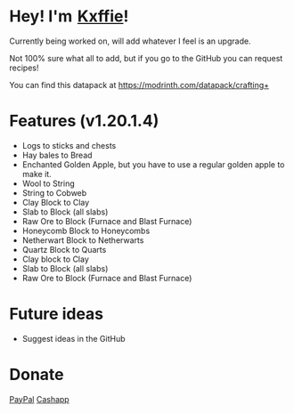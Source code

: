# Hey! I'm‎‎‏‏‎ [Kxffie](https://www.youtube.com/Kxffie?sub_confirmation=1)!
Currently being worked on, will add whatever I feel is an upgrade.

Not 100% sure what all to add, but if you go to the GitHub you can request recipes!

You can find this datapack at https://modrinth.com/datapack/crafting+

# Features (v1.20.1.4)
- Logs to sticks and chests
- Hay bales to Bread
- Enchanted Golden Apple, but you have to use a regular golden apple to make it.
- Wool to String
- String to Cobweb
- Clay Block to Clay
- Slab to Block (all slabs)
- Raw Ore to Block (Furnace and Blast Furnace)
- Honeycomb Block to Honeycombs
- Netherwart Block to Netherwarts
- Quartz Block to Quarts
- Clay block to Clay
- Slab to Block (all slabs)
- Raw Ore to Block (Furnace and Blast Furnace)

# Future ideas
- Suggest ideas in the GitHub

# Donate
[PayPal](https://www.paypal.com/paypalme/kxffie) [Cashapp](https://cash.app/$kxffie)
